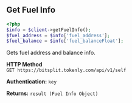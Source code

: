 ## Get Fuel Info

```php
<?php
$info = $client->getFuelInfo();
$fuel_address = $info['fuel_address'];
$fuel_balance = $info['fuel_balanceFloat'];

```

Gets fuel address and balance info.

**HTTP Method**  
```GET https://bitsplit.tokenly.com/api/v1/self```

**Authentication:** ```key```

**Returns:** ```result (Fuel Info Object)```
